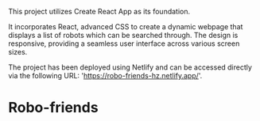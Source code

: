This project utilizes Create React App as its foundation.

It incorporates React, advanced CSS to create a dynamic webpage that displays a list of robots which can be searched through. The design is responsive, providing a seamless user interface across various screen sizes.

The project has been deployed using Netlify and can be accessed directly via the following URL: 'https://robo-friends-hz.netlify.app/'.
# Robo-friends
